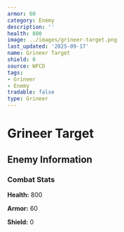 ```yaml
---
armor: 60
category: Enemy
description: ''
health: 800
image: ../images/grineer-target.png
last_updated: '2025-09-17'
name: Grineer Target
shield: 0
source: WFCD
tags:
- Grineer
- Enemy
tradable: false
type: Grineer
---
```


# Grineer Target

## Enemy Information

### Combat Stats

**Health:** 800

**Armor:** 60

**Shield:** 0

